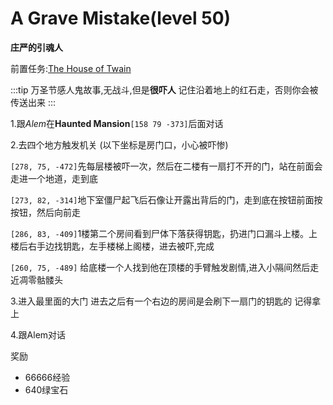 # A Grave Mistake(level 50)
**庄严的引魂人**

前置任务:[The House of Twain](/WynncraftCNguide/quests/lvl41-50/level%2049%20-%20The%20House%20of%20Twain.html)

:::tip
万圣节感人鬼故事,无战斗,但是**很吓人**
记住沿着地上的红石走，否则你会被传送出来
:::

1.跟*Alem*在**Haunted Mansion**`[158 79 -373]`后面对话

2.去四个地方触发机关 (以下坐标是房门口，小心被吓惨)

`[278, 75, -472]`先每层楼被吓一次，然后在二楼有一扇打不开的门，站在前面会走进一个地道，走到底

`[273, 82, -314]`地下室僵尸起飞后石像让开露出背后的门，走到底在按钮前面按按钮，然后向前走

`[286, 83, -409]`1楼第二个房间看到尸体下落获得钥匙，扔进门口漏斗上楼。上楼后右手边找钥匙，左手楼梯上阁楼，进去被吓,完成

`[260, 75, -489]` 给底楼一个人找到他在顶楼的手臂触发剧情,进入小隔间然后走近凋零骷髅头

3.进入最里面的大门 进去之后有一个右边的房间是会刷下一扇门的钥匙的 记得拿上

4.跟Alem对话

奖励 
+ 66666经验
+ 640绿宝石